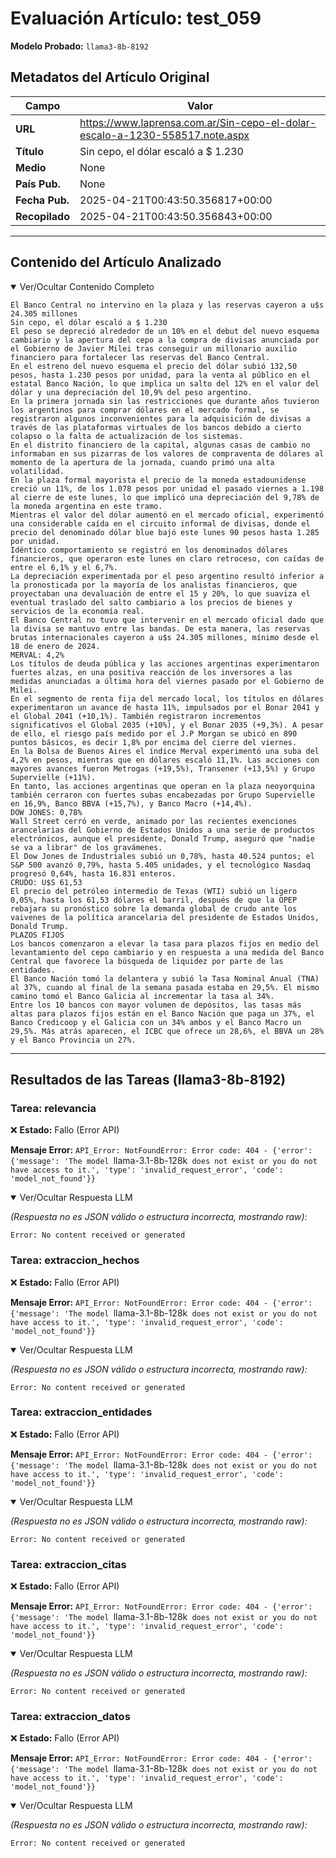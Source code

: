 # Evaluación Artículo: test_059
**Modelo Probado:** `llama3-8b-8192`

## Metadatos del Artículo Original

| Campo          | Valor                                      |
|----------------|--------------------------------------------|
| **URL**        | https://www.laprensa.com.ar/Sin-cepo-el-dolar-escalo-a-1230-558517.note.aspx           |
| **Título**     | Sin cepo, el dólar escaló a $ 1.230       |
| **Medio**      | None         |
| **País Pub.**  | None |
| **Fecha Pub.** | 2025-04-21T00:43:50.356817+00:00 |
| **Recopilado** | 2025-04-21T00:43:50.356843+00:00 |

---

## Contenido del Artículo Analizado

<details open>
<summary>Ver/Ocultar Contenido Completo</summary>

```text
El Banco Central no intervino en la plaza y las reservas cayeron a u$s 24.305 millones
Sin cepo, el dólar escaló a $ 1.230
El peso se depreció alrededor de un 10% en el debut del nuevo esquema cambiario y la apertura del cepo a la compra de divisas anunciada por el Gobierno de Javier Milei tras conseguir un millonario auxilio financiero para fortalecer las reservas del Banco Central.
En el estreno del nuevo esquema el precio del dólar subió 132,50 pesos, hasta 1.230 pesos por unidad, para la venta al público en el estatal Banco Nación, lo que implica un salto del 12% en el valor del dólar y una depreciación del 10,9% del peso argentino.
En la primera jornada sin las restricciones que durante años tuvieron los argentinos para comprar dólares en el mercado formal, se registraron algunos inconvenientes para la adquisición de divisas a través de las plataformas virtuales de los bancos debido a cierto colapso o la falta de actualización de los sistemas.
En el distrito financiero de la capital, algunas casas de cambio no informaban en sus pizarras de los valores de compraventa de dólares al momento de la apertura de la jornada, cuando primó una alta volatilidad.
En la plaza formal mayorista el precio de la moneda estadounidense creció un 11%, de los 1.078 pesos por unidad el pasado viernes a 1.198 al cierre de este lunes, lo que implicó una depreciación del 9,78% de la moneda argentina en este tramo.
Mientras el valor del dólar aumentó en el mercado oficial, experimentó una considerable caída en el circuito informal de divisas, donde el precio del denominado dólar blue bajó este lunes 90 pesos hasta 1.285 por unidad.
Idéntico comportamiento se registró en los denominados dólares financieros, que operaron este lunes en claro retroceso, con caídas de entre el 6,1% y el 6,7%.
La depreciación experimentada por el peso argentino resultó inferior a la pronosticada por la mayoría de los analistas financieros, que proyectaban una devaluación de entre el 15 y 20%, lo que suaviza el eventual traslado del salto cambiario a los precios de bienes y servicios de la economía real.
El Banco Central no tuvo que intervenir en el mercado oficial dado que la divisa se mantuvo entre las bandas. De esta manera, las reservas brutas internacionales cayeron a u$s 24.305 millones, mínimo desde el 18 de enero de 2024.
MERVAL: 4,2%
Los títulos de deuda pública y las acciones argentinas experimentaron fuertes alzas, en una positiva reacción de los inversores a las medidas anunciadas a última hora del viernes pasado por el Gobierno de Milei.
En el segmento de renta fija del mercado local, los títulos en dólares experimentaron un avance de hasta 11%, impulsados por el Bonar 2041 y el Global 2041 (+10,1%). También registraron incrementos significativos el Global 2035 (+10%), y el Bonar 2035 (+9,3%). A pesar de ello, el riesgo país medido por el J.P Morgan se ubicó en 890 puntos básicos, es decir 1,8% por encima del cierre del viernes.
En la Bolsa de Buenos Aires el índice Merval experimentó una suba del 4,2% en pesos, mientras que en dólares escaló 11,1%. Las acciones con mayores avances fueron Metrogas (+19,5%), Transener (+13,5%) y Grupo Supervielle (+11%).
En tanto, las acciones argentinas que operan en la plaza neoyorquina también cerraron con fuertes subas encabezadas por Grupo Supervielle en 16,9%, Banco BBVA (+15,7%), y Banco Macro (+14,4%).
DOW JONES: 0,78%
Wall Street cerró en verde, animado por las recientes exenciones arancelarias del Gobierno de Estados Unidos a una serie de productos electrónicos, aunque el presidente, Donald Trump, aseguró que "nadie se va a librar" de los gravámenes.
El Dow Jones de Industriales subió un 0,78%, hasta 40.524 puntos; el S&P 500 avanzó 0,79%, hasta 5.405 unidades, y el tecnológico Nasdaq progresó 0,64%, hasta 16.831 enteros.
CRUDO: U$S 61,53
El precio del petróleo intermedio de Texas (WTI) subió un ligero 0,05%, hasta los 61,53 dólares el barril, después de que la OPEP rebajara su pronóstico sobre la demanda global de crudo ante los vaivenes de la política arancelaria del presidente de Estados Unidos, Donald Trump.
PLAZOS FIJOS
Los bancos comenzaron a elevar la tasa para plazos fijos en medio del levantamiento del cepo cambiario y en respuesta a una medida del Banco Central que favorece la búsqueda de liquidez por parte de las entidades.
El Banco Nación tomó la delantera y subió la Tasa Nominal Anual (TNA) al 37%, cuando al final de la semana pasada estaba en 29,5%. El mismo camino tomó el Banco Galicia al incrementar la tasa al 34%.
Entre los 10 bancos con mayor volumen de depósitos, las tasas más altas para plazos fijos están en el Banco Nación que paga un 37%, el Banco Credicoop y el Galicia con un 34% ambos y el Banco Macro un 29,5%. Más atrás aparecen, el ICBC que ofrece un 28,6%, el BBVA un 28% y el Banco Provincia un 27%.
```
</details>

---

## Resultados de las Tareas (llama3-8b-8192)

### Tarea: relevancia

❌ **Estado:** Fallo (Error API)

   **Mensaje Error:** `API_Error: NotFoundError: Error code: 404 - {'error': {'message': 'The model `llama-3.1-8b-128k` does not exist or you do not have access to it.', 'type': 'invalid_request_error', 'code': 'model_not_found'}}`


<details open>
<summary>Ver/Ocultar Respuesta LLM</summary>

_(Respuesta no es JSON válido o estructura incorrecta, mostrando raw):_
```
Error: No content received or generated
```
</details>


### Tarea: extraccion_hechos

❌ **Estado:** Fallo (Error API)

   **Mensaje Error:** `API_Error: NotFoundError: Error code: 404 - {'error': {'message': 'The model `llama-3.1-8b-128k` does not exist or you do not have access to it.', 'type': 'invalid_request_error', 'code': 'model_not_found'}}`


<details open>
<summary>Ver/Ocultar Respuesta LLM</summary>

_(Respuesta no es JSON válido o estructura incorrecta, mostrando raw):_
```
Error: No content received or generated
```
</details>


### Tarea: extraccion_entidades

❌ **Estado:** Fallo (Error API)

   **Mensaje Error:** `API_Error: NotFoundError: Error code: 404 - {'error': {'message': 'The model `llama-3.1-8b-128k` does not exist or you do not have access to it.', 'type': 'invalid_request_error', 'code': 'model_not_found'}}`


<details open>
<summary>Ver/Ocultar Respuesta LLM</summary>

_(Respuesta no es JSON válido o estructura incorrecta, mostrando raw):_
```
Error: No content received or generated
```
</details>


### Tarea: extraccion_citas

❌ **Estado:** Fallo (Error API)

   **Mensaje Error:** `API_Error: NotFoundError: Error code: 404 - {'error': {'message': 'The model `llama-3.1-8b-128k` does not exist or you do not have access to it.', 'type': 'invalid_request_error', 'code': 'model_not_found'}}`


<details open>
<summary>Ver/Ocultar Respuesta LLM</summary>

_(Respuesta no es JSON válido o estructura incorrecta, mostrando raw):_
```
Error: No content received or generated
```
</details>


### Tarea: extraccion_datos

❌ **Estado:** Fallo (Error API)

   **Mensaje Error:** `API_Error: NotFoundError: Error code: 404 - {'error': {'message': 'The model `llama-3.1-8b-128k` does not exist or you do not have access to it.', 'type': 'invalid_request_error', 'code': 'model_not_found'}}`


<details open>
<summary>Ver/Ocultar Respuesta LLM</summary>

_(Respuesta no es JSON válido o estructura incorrecta, mostrando raw):_
```
Error: No content received or generated
```
</details>
